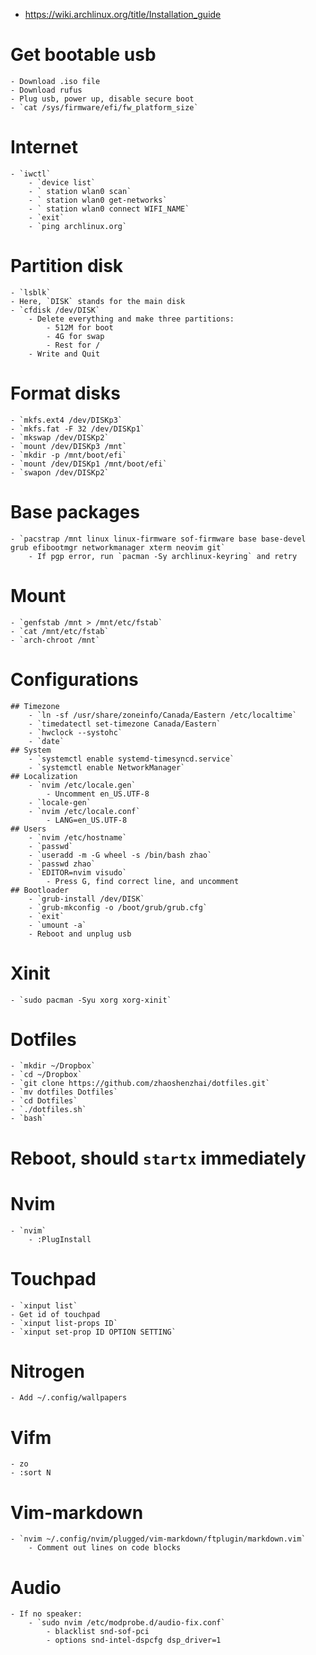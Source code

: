 - https://wiki.archlinux.org/title/Installation_guide

# Get bootable usb
    - Download .iso file
    - Download rufus
    - Plug usb, power up, disable secure boot
    - `cat /sys/firmware/efi/fw_platform_size`

# Internet
    - `iwctl`
        - `device list`
        - ` station wlan0 scan`
        - ` station wlan0 get-networks`
        - ` station wlan0 connect WIFI_NAME`
        - `exit`
        - `ping archlinux.org`

# Partition disk
    - `lsblk`
    - Here, `DISK` stands for the main disk
    - `cfdisk /dev/DISK`
        - Delete everything and make three partitions:
            - 512M for boot
            - 4G for swap
            - Rest for /
        - Write and Quit

# Format disks
    - `mkfs.ext4 /dev/DISKp3`
    - `mkfs.fat -F 32 /dev/DISKp1`
    - `mkswap /dev/DISKp2`
    - `mount /dev/DISKp3 /mnt`
    - `mkdir -p /mnt/boot/efi`
    - `mount /dev/DISKp1 /mnt/boot/efi`
    - `swapon /dev/DISKp2`

# Base packages
    - `pacstrap /mnt linux linux-firmware sof-firmware base base-devel grub efibootmgr networkmanager xterm neovim git`
        - If pgp error, run `pacman -Sy archlinux-keyring` and retry

# Mount
    - `genfstab /mnt > /mnt/etc/fstab`
    - `cat /mnt/etc/fstab`
    - `arch-chroot /mnt`

# Configurations
    ## Timezone
        - `ln -sf /usr/share/zoneinfo/Canada/Eastern /etc/localtime`
        - `timedatectl set-timezone Canada/Eastern`
        - `hwclock --systohc`
        - `date`
    ## System
        - `systemctl enable systemd-timesyncd.service`
        - `systemctl enable NetworkManager`
    ## Localization
        - `nvim /etc/locale.gen`
            - Uncomment en_US.UTF-8
        - `locale-gen`
        - `nvim /etc/locale.conf`
            - LANG=en_US.UTF-8
    ## Users
        - `nvim /etc/hostname`
        - `passwd`
        - `useradd -m -G wheel -s /bin/bash zhao`
        - `passwd zhao`
        - `EDITOR=nvim visudo`
            - Press G, find correct line, and uncomment
    ## Bootloader
        - `grub-install /dev/DISK`
        - `grub-mkconfig -o /boot/grub/grub.cfg`
        - `exit`
        - `umount -a`
        - Reboot and unplug usb

# Xinit
    - `sudo pacman -Syu xorg xorg-xinit`

# Dotfiles
    - `mkdir ~/Dropbox`
    - `cd ~/Dropbox`
    - `git clone https://github.com/zhaoshenzhai/dotfiles.git`
    - `mv dotfiles Dotfiles`
    - `cd Dotfiles`
    - `./dotfiles.sh`
    - `bash`

# Reboot, should `startx` immediately

# Nvim
    - `nvim`
        - :PlugInstall

# Touchpad
    - `xinput list`
    - Get id of touchpad
    - `xinput list-props ID`
    - `xinput set-prop ID OPTION SETTING`

# Nitrogen
    - Add ~/.config/wallpapers

# Vifm
    - zo
    - :sort N

# Vim-markdown
    - `nvim ~/.config/nvim/plugged/vim-markdown/ftplugin/markdown.vim`
        - Comment out lines on code blocks

# Audio
    - If no speaker:
        - `sudo nvim /etc/modprobe.d/audio-fix.conf`
            - blacklist snd-sof-pci
            - options snd-intel-dspcfg dsp_driver=1
